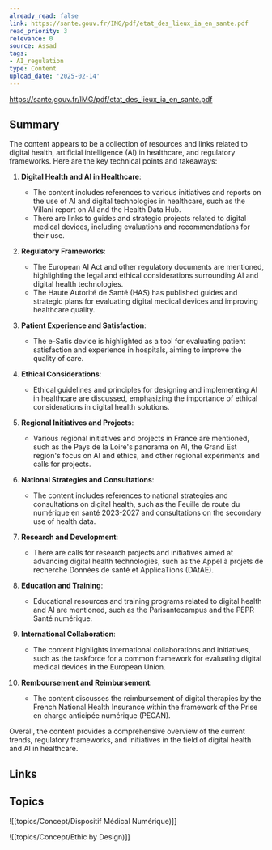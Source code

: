 ```yaml
---
already_read: false
link: https://sante.gouv.fr/IMG/pdf/etat_des_lieux_ia_en_sante.pdf
read_priority: 3
relevance: 0
source: Assad
tags:
- AI_regulation
type: Content
upload_date: '2025-02-14'
---
```


https://sante.gouv.fr/IMG/pdf/etat_des_lieux_ia_en_sante.pdf
## Summary

The content appears to be a collection of resources and links related to digital health, artificial intelligence (AI) in healthcare, and regulatory frameworks. Here are the key technical points and takeaways:

1. **Digital Health and AI in Healthcare**:
   - The content includes references to various initiatives and reports on the use of AI and digital technologies in healthcare, such as the Villani report on AI and the Health Data Hub.
   - There are links to guides and strategic projects related to digital medical devices, including evaluations and recommendations for their use.

2. **Regulatory Frameworks**:
   - The European AI Act and other regulatory documents are mentioned, highlighting the legal and ethical considerations surrounding AI and digital health technologies.
   - The Haute Autorité de Santé (HAS) has published guides and strategic plans for evaluating digital medical devices and improving healthcare quality.

3. **Patient Experience and Satisfaction**:
   - The e-Satis device is highlighted as a tool for evaluating patient satisfaction and experience in hospitals, aiming to improve the quality of care.

4. **Ethical Considerations**:
   - Ethical guidelines and principles for designing and implementing AI in healthcare are discussed, emphasizing the importance of ethical considerations in digital health solutions.

5. **Regional Initiatives and Projects**:
   - Various regional initiatives and projects in France are mentioned, such as the Pays de la Loire's panorama on AI, the Grand Est region's focus on AI and ethics, and other regional experiments and calls for projects.

6. **National Strategies and Consultations**:
   - The content includes references to national strategies and consultations on digital health, such as the Feuille de route du numérique en santé 2023-2027 and consultations on the secondary use of health data.

7. **Research and Development**:
   - There are calls for research projects and initiatives aimed at advancing digital health technologies, such as the Appel à projets de recherche Données de santé et ApplicaTions (DAtAE).

8. **Education and Training**:
   - Educational resources and training programs related to digital health and AI are mentioned, such as the Parisantecampus and the PEPR Santé numérique.

9. **International Collaboration**:
   - The content highlights international collaborations and initiatives, such as the taskforce for a common framework for evaluating digital medical devices in the European Union.

10. **Remboursement and Reimbursement**:
    - The content discusses the reimbursement of digital therapies by the French National Health Insurance within the framework of the Prise en charge anticipée numérique (PECAN).

Overall, the content provides a comprehensive overview of the current trends, regulatory frameworks, and initiatives in the field of digital health and AI in healthcare.
## Links


## Topics

![[topics/Concept/Dispositif Médical Numérique)]]

![[topics/Concept/Ethic by Design)]]